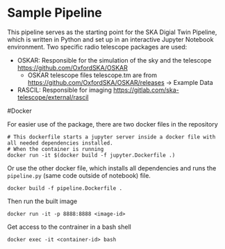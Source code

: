 # Sample Pipeline

This pipeline serves as the starting point for the SKA Digial Twin Pipeline, which is written in Python and set up in an interactive Jupyter Notebook environment. Two specific radio telescope packages are used:

- OSKAR: Responsible for the simulation of the sky and the telescope https://github.com/OxfordSKA/OSKAR
	- OSKAR telescope files telescope.tm are from https://github.com/OxfordSKA/OSKAR/releases -> Example Data
- RASCIL: Responsible for imaging https://gitlab.com/ska-telescope/external/rascil


#Docker

For easier use of the package, there are two docker files in the repository
```shell
# This dockerfile starts a jupyter server inside a docker file with all needed dependencies installed.
# When the container is running 
docker run -it $(docker build -f jupyter.Dockerfile .)
```

Or use the other docker file, which installs all dependencies and runs the `pipeline.py` (same code outside of notebook) file.

```shell
docker build -f pipeline.Dockerfile .
```

Then run the built image
```shell
docker run -it -p 8888:8888 <image-id>
```

Get access to the contrainer in a bash shell
```shell
docker exec -it <container-id> bash
```
